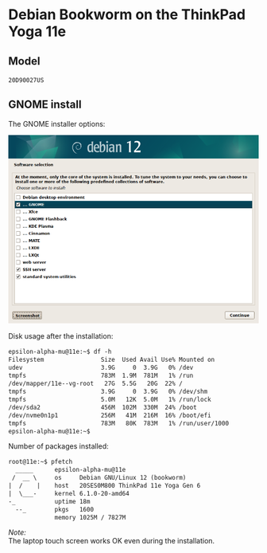 # Debian Bookworm on the ThinkPad Yoga 11e

## Model
```
20D90027US
```
## GNOME install

The GNOME installer options:

![Installer options](https://github.com/eam-00/Linux-Notes/blob/main/Debian/Debian-Bookworm-ThinkPad-Yoga-11e-Pics/tasksel_first_0.png?raw=true)

Disk usage after the installation:
```
epsilon-alpha-mu@11e:~$ df -h
Filesystem                Size  Used Avail Use% Mounted on
udev                      3.9G     0  3.9G   0% /dev
tmpfs                     783M  1.9M  781M   1% /run
/dev/mapper/11e--vg-root   27G  5.5G   20G  22% /
tmpfs                     3.9G     0  3.9G   0% /dev/shm
tmpfs                     5.0M   12K  5.0M   1% /run/lock
/dev/sda2                 456M  102M  330M  24% /boot
/dev/nvme0n1p1            256M   41M  216M  16% /boot/efi
tmpfs                     783M   80K  783M   1% /run/user/1000
epsilon-alpha-mu@11e:~$ 
```
Number of packages installed:
```
root@11e:~$ pfetch 
  _____      epsilon-alpha-mu@11e
 /  __ \     os     Debian GNU/Linux 12 (bookworm)
|  /    |    host   20SES0M800 ThinkPad 11e Yoga Gen 6
|  \___-     kernel 6.1.0-20-amd64
-_           uptime 18m
  --_        pkgs   1600
             memory 1025M / 7827M
```
*Note:*  
The laptop touch screen works OK even during the installation.

